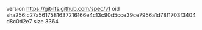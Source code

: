 version https://git-lfs.github.com/spec/v1
oid sha256:c27a5617581637216166e4c13c90d5cce39ce7956a1d78f1703f3404d8c0d2e7
size 3364
